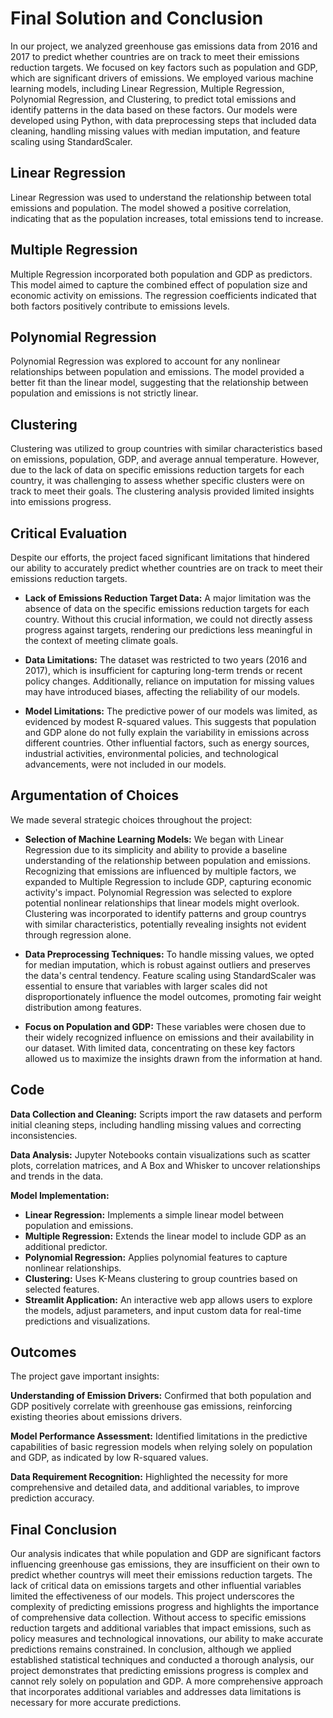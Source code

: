 # Final Solution and Conclusion

In our project, we analyzed greenhouse gas emissions data from 2016 and 2017 to predict whether countries are on track to meet their emissions reduction targets. We focused on key factors such as population and GDP, which are significant drivers of emissions.
We employed various machine learning models, including Linear Regression, Multiple Regression, Polynomial Regression, and Clustering, to predict total emissions and identify patterns in the data based on these factors. Our models were developed using Python, with data preprocessing steps that included data cleaning, handling missing values with median imputation, and feature scaling using StandardScaler.

## Linear Regression

Linear Regression was used to understand the relationship between total emissions and population. The model showed a positive correlation, indicating that as the population increases, total emissions tend to increase.

## Multiple Regression

Multiple Regression incorporated both population and GDP as predictors. This model aimed to capture the combined effect of population size and economic activity on emissions. The regression coefficients indicated that both factors positively contribute to emissions levels.

## Polynomial Regression

Polynomial Regression was explored to account for any nonlinear relationships between population and emissions. The model provided a better fit than the linear model, suggesting that the relationship between population and emissions is not strictly linear.

## Clustering
Clustering was utilized to group countries with similar characteristics based on emissions, population, GDP, and average annual temperature. However, due to the lack of data on specific emissions reduction targets for each country, it was challenging to assess whether specific clusters were on track to meet their goals. The clustering analysis provided limited insights into emissions progress.

## Critical Evaluation

Despite our efforts, the project faced significant limitations that hindered our ability to accurately predict whether countries are on track to meet their emissions reduction targets.

* **Lack of Emissions Reduction Target Data:** A major limitation was the absence of data on the specific emissions reduction targets for each country. Without this crucial information, we could not directly assess progress against targets, rendering our predictions less meaningful in the context of meeting climate goals.

* **Data Limitations:** The dataset was restricted to two years (2016 and 2017), which is insufficient for capturing long-term trends or recent policy changes. Additionally, reliance on imputation for missing values may have introduced biases, affecting the reliability of our models.

* **Model Limitations:** The predictive power of our models was limited, as evidenced by modest R-squared values. This suggests that population and GDP alone do not fully explain the variability in emissions across different countries. Other influential factors, such as energy sources, industrial activities, environmental policies, and technological advancements, were not included in our models.

## Argumentation of Choices

We made several strategic choices throughout the project:

* **Selection of Machine Learning Models:** We began with Linear Regression due to its simplicity and ability to provide a baseline understanding of the relationship between population and emissions. Recognizing that emissions are influenced by multiple factors, we expanded to Multiple Regression to include GDP, capturing economic activity's impact. Polynomial Regression was selected to explore potential nonlinear relationships that linear models might overlook. Clustering was incorporated to identify patterns and group countrys with similar characteristics, potentially revealing insights not evident through regression alone.

* **Data Preprocessing Techniques:** To handle missing values, we opted for median imputation, which is robust against outliers and preserves the data's central tendency. Feature scaling using StandardScaler was essential to ensure that variables with larger scales did not disproportionately influence the model outcomes, promoting fair weight distribution among features.

* **Focus on Population and GDP:** These variables were chosen due to their widely recognized influence on emissions and their availability in our dataset. With limited data, concentrating on these key factors allowed us to maximize the insights drawn from the information at hand.

## Code

**Data Collection and Cleaning:** Scripts import the raw datasets and perform initial cleaning steps, including handling missing values and correcting inconsistencies.

**Data Analysis:** Jupyter Notebooks contain visualizations such as scatter plots, correlation matrices, and A Box and Whisker to uncover relationships and trends in the data.

**Model Implementation:**

* **Linear Regression:** Implements a simple linear model between population and emissions.
* **Multiple Regression:** Extends the linear model to include GDP as an additional predictor.
* **Polynomial Regression:** Applies polynomial features to capture nonlinear relationships.
* **Clustering:** Uses K-Means clustering to group countries based on selected features.
* **Streamlit Application:** An interactive web app allows users to explore the models, adjust parameters, and input custom data for real-time predictions and visualizations.

## Outcomes

The project gave important insights:

**Understanding of Emission Drivers:** Confirmed that both population and GDP positively correlate with greenhouse gas emissions, reinforcing existing theories about emissions drivers.

**Model Performance Assessment:** Identified limitations in the predictive capabilities of basic regression models when relying solely on population and GDP, as indicated by low R-squared values.

**Data Requirement Recognition:** Highlighted the necessity for more comprehensive and detailed data, and additional variables, to improve prediction accuracy.

## Final Conclusion

Our analysis indicates that while population and GDP are significant factors influencing greenhouse gas emissions, they are insufficient on their own to predict whether countrys will meet their emissions reduction targets. The lack of critical data on emissions targets and other influential variables limited the effectiveness of our models.
This project underscores the complexity of predicting emissions progress and highlights the importance of comprehensive data collection. Without access to specific emissions reduction targets and additional variables that impact emissions, such as policy measures and technological innovations, our ability to make accurate predictions remains constrained.
In conclusion, although we applied established statistical techniques and conducted a thorough analysis, our project demonstrates that predicting emissions progress is complex and cannot rely solely on population and GDP. A more comprehensive approach that incorporates additional variables and addresses data limitations is necessary for more accurate predictions.
